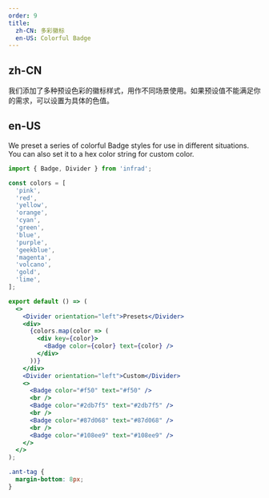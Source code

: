 ```yaml
---
order: 9
title:
  zh-CN: 多彩徽标
  en-US: Colorful Badge
---
```


## zh-CN

我们添加了多种预设色彩的徽标样式，用作不同场景使用。如果预设值不能满足你的需求，可以设置为具体的色值。

## en-US

We preset a series of colorful Badge styles for use in different situations. You can also set it to a hex color string for custom color.

```jsx
import { Badge, Divider } from 'infrad';

const colors = [
  'pink',
  'red',
  'yellow',
  'orange',
  'cyan',
  'green',
  'blue',
  'purple',
  'geekblue',
  'magenta',
  'volcano',
  'gold',
  'lime',
];

export default () => (
  <>
    <Divider orientation="left">Presets</Divider>
    <div>
      {colors.map(color => (
        <div key={color}>
          <Badge color={color} text={color} />
        </div>
      ))}
    </div>
    <Divider orientation="left">Custom</Divider>
    <>
      <Badge color="#f50" text="#f50" />
      <br />
      <Badge color="#2db7f5" text="#2db7f5" />
      <br />
      <Badge color="#87d068" text="#87d068" />
      <br />
      <Badge color="#108ee9" text="#108ee9" />
    </>
  </>
);
```

```css
.ant-tag {
  margin-bottom: 8px;
}
```
